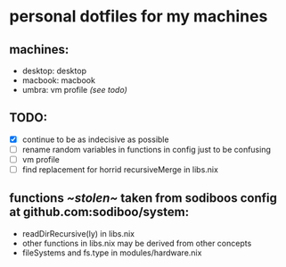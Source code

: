 # personal dotfiles for my machines

## machines:

- desktop: desktop
- macbook: macbook
- umbra: vm profile _(see todo)_

## TODO:

- [x] continue to be as indecisive as possible
- [ ] rename random variables in functions in config just to be confusing
- [ ] vm profile
- [ ] find replacement for horrid recursiveMerge in libs.nix

## functions _~stolen~_ taken from sodiboos config at github.com:sodiboo/system:

- readDirRecursive(ly) in libs.nix
- other functions in libs.nix may be derived from other concepts
- fileSystems and fs.type in modules/hardware.nix
